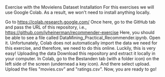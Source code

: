 Exercise with the Movielens Dataset
Installation
For this exercises we will use Google Colab. As a result, we won't need to install anything locally.

Go to https://colab.research.google.com/
Once here, go to the GitHub tab and pass the URL of this repository, i.e., https://github.com/jvheinerman/recommender-exercise Here, you should be able to see a file called DataMining_Practical_Recommender.ipynb. Open it.
Unfortunately, Colab does not automatically import the data we need for this exercise, and therefore, we need to do this online. Luckily, this is very easy!
Uploading the data
Download this repository and extract it locally in your computer. In Colab, go to the Bestanden tab (with a folder icon) on the left side of the screen (undernead a key icon). And there select upload. Upload the files "movies.csv" and "ratings.csv". Now, you are ready to go!
